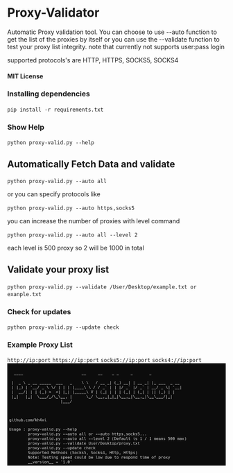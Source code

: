 # Proxy-Validator
Automatic Proxy validation tool. You can choose to use --auto function to
get the list of the proxies by itself or you can use the --validate function
to test your proxy list integrity.
note that currently not supports user:pass login

supported protocols's are HTTP, HTTPS, SOCKS5, SOCKS4

#### MIT License 
### Installing dependencies

`pip install -r requirements.txt`


### Show Help
`python proxy-valid.py --help`

## Automatically Fetch Data and validate
`python proxy-valid.py --auto all`

or you can specify protocols like

`python proxy-valid.py --auto https,socks5`

you can increase the number of proxies with level command

`python proxy-valid.py --auto all --level 2`

each level is 500 proxy so 2 will be 1000 in total

## Validate your proxy list
`python proxy-valid.py --validate /User/Desktop/example.txt or exanple.txt`

### Check for updates
`python proxy-valid.py --update check`

### Example Proxy List
`http://ip:port`
`https://ip:port`
`socks5://ip:port`
`socks4://ip:port`
![Image Description](https://github.com/kh4xi/Proxy-Validator/blob/main/utils/id.PNG?raw=true)


